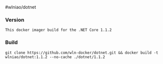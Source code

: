 ﻿#wlniao/dotnet

### Version
```
This docker imager build for the .NET Core 1.1.2
```

### Build
```
git clone https://github.com/wln-docker/dotnet.git && docker build -t wlniao/dotnet:1.1.2 --no-cache ./dotnet/1.1.2
```